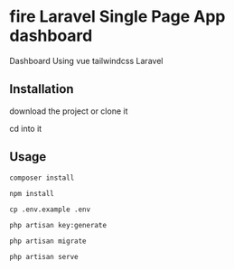

# fire Laravel Single Page App  dashboard 

Dashboard Using vue tailwindcss Laravel  

## Installation


download the project or  clone it

cd into it


## Usage

```run composer
composer install
```

```install npm
npm install
```

```cp .env
cp .env.example .env
```

```key generate
php artisan key:generate 
```
```database migrate
php artisan migrate
```
```run server
php artisan serve
```
